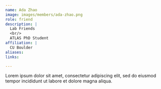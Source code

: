 ```yaml
---
name: Ada Zhao
image: images/members/ada-zhao.png
role: friend
description: |
  Lab Friends
  <br/>
  ATLAS PhD Student
affiliation: |
  CU Boulder
aliases:
links:

---
```


Lorem ipsum dolor sit amet, consectetur adipiscing elit, sed do eiusmod tempor incididunt ut labore et dolore magna aliqua.
